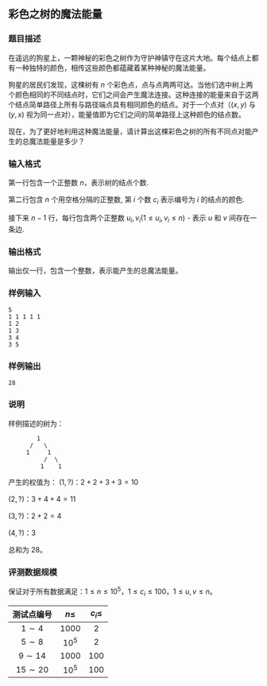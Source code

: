 ## 彩色之树的魔法能量

### 题目描述

在遥远的狗星上，一颗神秘的彩色之树作为守护神镇守在这片大地。每个结点上都有一种独特的颜色，相传这些颜色都蕴藏着某种神秘的魔法能量。

狗星的居民们发现，这棵树有 $n$ 个彩色点，点与点两两可达。当他们选中树上两个颜色相同的不同结点时，它们之间会产生魔法连接。这种连接的能量来自于这两个结点简单路径上所有与路径端点具有相同颜色的结点。对于一个点对（$(x,y)$ 与 $(y,x)$ 视为同一点对），能量值即为它们之间的简单路径上这种颜色的结点数。

现在，为了更好地利用这种魔法能量，请计算出这棵彩色之树的所有不同点对能产生的总魔法能量是多少？

### 输入格式

第一行包含一个正整数 $n$，表示树的结点个数.

第二行包含 $n$ 个用空格分隔的正整数, 第 $i$ 个数 $c_i$ 表示编号为 $i$ 的结点的颜色.

接下来 $n - 1$ 行，每行包含两个正整数 $u_i, v_i (1 \leq u_i, v_i \leq n)$ - 表示 $u$ 和 $v$ 间存在一条边.

### 输出格式

输出仅一行，包含一个整数，表示能产生的总魔法能量。

### 样例输入

```
5
1 1 1 1 1
1 2
1 3
3 4
3 5
```

### 样例输出

```
28
```

### 说明

样例描述的树为：
```
        1
      /   \
     1     1
          /  \
         1    1
```
产生的权值为：
$(1, ?)：2 + 2 + 3 + 3 = 10$

$(2, ?)：3 + 4 + 4 = 11$

$(3, ?)：2 + 2 = 4$

$(4, ?)：3$

总和为 $28$。

### 评测数据规模

保证对于所有数据满足：$1 \leq n \leq 10^5$，$1 \leq c_i \leq 100$，$1 \leq u, v \leq n$。

| 测试点编号 | $n \leq$ | $c_i \leq$ |
| :-----------: | :-----------: | :-----------: | 
| $1 \sim 4$ | $1000$ | $2$ |
| $5 \sim 8$ | $10^5$ | $2$ |
| $9 \sim 14$ | $1000$ | $100$ |
| $15 \sim 20$ | $10^5$ | $100$ |